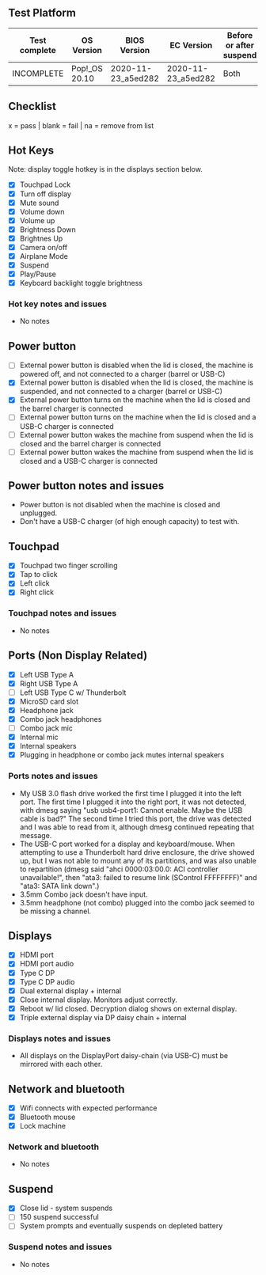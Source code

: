 ## Test Platform

| Test complete | OS Version     | BIOS Version       | EC Version         | Before or after suspend |
| ------------- | -------------- | ------------------ | ------------------ | ----------------------- |
| INCOMPLETE    | Pop!\_OS 20.10 | 2020-11-23_a5ed282 | 2020-11-23_a5ed282 | Both                    |

## Checklist
x = pass | blank = fail | na = remove from list

## Hot Keys

Note: display toggle hotkey is in the displays section below.

- [X] Touchpad Lock
- [X] Turn off display
- [X] Mute sound
- [X] Volume down
- [X] Volume up
- [X] Brightness Down
- [X] Brightnes Up
- [X] Camera on/off
- [X] Airplane Mode
- [X] Suspend
- [X] Play/Pause
- [X] Keyboard backlight toggle brightness

### Hot key notes and issues

- No notes

## Power button

- [ ] External power button is disabled when the lid is closed, the machine is powered off, and not connected to a charger (barrel or USB-C)
- [X] External power button is disabled when the lid is closed, the machine is suspended, and not connected to a charger (barrel or USB-C)
- [X] External power button turns on the machine when the lid is closed and the barrel charger is connected
- [ ] External power button turns on the machine when the lid is closed and a USB-C charger is connected
- [ ] External power button wakes the machine from suspend when the lid is closed and the barrel charger is connected
- [ ] External power button wakes the machine from suspend when the lid is closed and a USB-C charger is connected

## Power button notes and issues

- Power button is not disabled when the machine is closed and unplugged.
- Don't have a USB-C charger (of high enough capacity) to test with.

## Touchpad

- [X] Touchpad two finger scrolling 
- [X] Tap to click
- [X] Left click
- [X] Right click

### Touchpad notes and issues

- No notes

## Ports (Non Display Related)

- [X] Left USB Type A
- [X] Right USB Type A
- [ ] Left USB Type C w/ Thunderbolt
- [X] MicroSD card slot
- [X] Headphone jack
- [X] Combo jack headphones
- [ ] Combo jack mic
- [X] Internal mic
- [X] Internal speakers
- [X] Plugging in headphone or combo jack mutes internal speakers

### Ports notes and issues

- My USB 3.0 flash drive worked the first time I plugged it into the left port. The first time I plugged it into the right port, it was not detected, with dmesg saying "usb usb4-port1: Cannot enable. Maybe the USB cable is bad?" The second time I tried this port, the drive was detected and I was able to read from it, although dmesg continued repeating that message.
- The USB-C port worked for a display and keyboard/mouse. When attempting to use a Thunderbolt hard drive enclosure, the drive showed up, but I was not able to mount any of its partitions, and was also unable to repartition (dmesg said "ahci 0000:03:00.0: ACI controller unavailable!", then "ata3: failed to resume link (SControl FFFFFFFF)" and "ata3: SATA link down".)
- 3.5mm Combo jack doesn't have input.
- 3.5mm headphone (not combo) plugged into the combo jack seemed to be missing a channel.

## Displays

- [X] HDMI port
- [X] HDMI port audio
- [X] Type C DP
- [X] Type C DP audio
- [X] Dual external display + internal
- [X] Close internal display. Monitors adjust correctly.
- [X] Reboot w/ lid closed. Decryption dialog shows on external display.
- [X] Triple external display via DP daisy chain + internal

### Displays notes and issues

- All displays on the DisplayPort daisy-chain (via USB-C) must be mirrored with each other.

## Network and bluetooth

- [X] Wifi connects with expected performance
- [X] Bluetooth mouse
- [X] Lock machine

### Network and bluetooth

- No notes

## Suspend

- [X] Close lid - system suspends
- [ ] 150 suspend successful
- [ ] System prompts and eventually suspends on depleted battery

### Suspend notes and issues

- No notes

